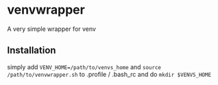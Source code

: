# venvwrapper
A very simple wrapper for venv

## Installation
simply add `VENV_HOME=/path/to/venvs_home` and `source /path/to/venvwrapper.sh` to .profile / .bash_rc and do `mkdir $VENVS_HOME`
